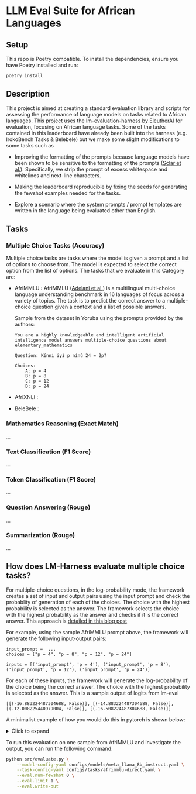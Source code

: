 # LLM Eval Suite for African Languages

## Setup

This repo is Poetry compatible. To install the dependencies, ensure you have Poetry installed and run:

```bash
poetry install
```

## Description

This project is aimed at creating a standard evaluation library and scripts for assessing the performance of language models on tasks related to African languages. This project uses the [lm-evaluation-harness by EleutherAI](https://github.com/EleutherAI/lm-evaluation-harness) for evaluation, focusing on African language tasks. Some of the tasks contained in this leaderboard have already been built into the harness (e.g. IrokoBench Tasks & Belebele) but we make some slight modifications to some tasks such as 

- Improving the formatting of the prompts because language models have been shown to be sensitive to the formatting of the prompts ([Sclar et al.](https://arxiv.org/pdf/2310.11324)). Specifically, we strip the prompt of excess whitespace and whitelines and next-line characters.

- Making the leaderboard reproducible by fixing the seeds for generating the fewshot examples needed for the tasks.

- Explore a scenario where the system prompts / prompt templates are written in the language being evaluated other than English.

## Tasks

### Multiple Choice Tasks (Accuracy)

Multiple choice tasks are tasks where the model is given a prompt and a list of options to choose from. The model is expected to select the correct option from the list of options. The tasks that we evaluate in this Category are:

- AfriMMLU : AfriMMLU ([Adelani et al.](https://arxiv.org/pdf/2406.03368)) is a multilingual multi-choice language understanding benchmark in 16 languages of focus across a variety of topics. The task is to predict the correct answer to a multiple-choice question given a context and a list of possible answers.

    Sample from the dataset in Yoruba using the prompts provided by the authors:
    ```
    You are a highly knowledgeable and intelligent artificial intelligence model answers multiple-choice questions about elementary_mathematics

    Question: Kínni iyì p nínú 24 = 2p?

    Choices:
        A: p = 4
        B: p = 8
        C: p = 12
        D: p = 24
    ```


- AfriXNLI : 
- BeleBele :

### Mathematics Reasoning (Exact Match)

...

### Text Classification (F1 Score)

...

### Token Classification (F1 Score)

...

### Question Answering (Rouge)

...

### Summarization (Rouge)

...

## How does LM-Harness evaluate multiple choice tasks?

For multiple-choice questions, in the log-probability mode, the framework creates a set of input and output pairs using the input prompt and check the probablity of generation of each of the choices. The choice with the highest probability is selected as the answer. The framework selects the choice with the highest probability as the answer and checks if it is the correct answer. This approach is [detailed in this blog post](https://blog.eleuther.ai/multiple-choice-normalization/)

For example, using the sample AfriMMLU prompt above, the framework will generate the following input-output pairs:

```
input_prompt =  ...
choices = ["p = 4", "p = 8", "p = 12", "p = 24"]

inputs = [('input_prompt', 'p = 4'), ('input_prompt', 'p = 8'), ('input_prompt', 'p = 12'), ('input_prompt', 'p = 24')]
```

For each of these inputs, the framework will generate the log-probability of the choice being the correct answer. The choice with the highest probability is selected as the answer. This is a sample output of logits from lm-eval

```
[[(-16.883224487304688, False)], [(-14.883224487304688, False)], [(-12.008225440979004, False)], [(-16.508224487304688, False)]]
```

A minimalist example of how you would do this in pytorch is shown below:

<details>
<summary>Click to expand</summary>

```python
import torch
from transformers import  AutoModelForCausalLM, AutoTokenizer

model_name = "meta-llama/Meta-Llama-3-8B-Instruct"
tokenizer = AutoTokenizer.from_pretrained(model_name)
model = AutoModelForCausalLM.from_pretrained(model_name)

prompt = "'You are a highly knowledgeable and intelligent artificial intelligence\nmodel answers multiple-choice questions about elementary_mathematics\n\nQuestion: Kínni iyì p nínú 24 = 2p?\n\nChoices:\n        A: p = 4\n        B: p = 8\n        C: p = 12\n        D: p = 24\n\nAnswer:  "
choices = ["p = 4", "p = 8", "p = 12", "p = 24"]

## Encode the input prompt and choices
input_tokens = tokenizer.encode(prompt, return_tensors="pt")
choice_tokens = [tokenizer.encode(choice, return_tensors="pt") for choice in choices]

## Generate the logits for each choice
choice_probablities = {}

for i, choice in enumerate(choice_tokens):

    current_input_tokens = input_tokens.clone()
    curr_choice_prob = 1.0
    for token in choice[0]:
        
        # run the prompt through the model
        with torch.no_grad():
            outputs = model(current_input_tokens)
        
        # get the logits for the last token and the probability of the token
        last_token_logits = outputs.logits[0, -1, :]
        token_prob = torch.nn.functional.softmax(last_token_logits, dim=0)[token].item()
        curr_choice_prob*= token_prob

        # update the input tokens
        current_input_tokens = torch.cat([current_input_tokens, torch.tensor([token]).unsqueeze(0)], dim=1)
    
    # average the logits for the choice
    choice_probablities[choices[i]] = curr_choice_prob


# Print probabilities and select the highest
print("Probabilities for each choice:")
for choice, prob in choice_probablities.items():
    print(f"{choice}: {prob:.20f}")

# Select the choice with the highest probability
best_choice = max(choice_probablities, key=choice_probablities.get)
print(f"\nThe choice with the highest probability is: {best_choice}")
```
```
Probabilities for each choice:
p = 4: 0.00000000000000176193
p = 8: 0.00000000000001162337
p = 12: 0.00000000000031213047
p = 24: 0.00000000000000706066

The choice with the highest probability is: p = 12
```
</details>

To run this evaluation on one sample from AfriMMLU and investigate the output, you can run the following command:

```bash
python src/evaluate.py \
    --model-config-yaml configs/models/meta_llama_8b_instruct.yaml \
    --task-config-yaml configs/tasks/afrimmlu-direct.yaml \
    --eval.num-fewshot 0 \
    --eval.limit 1 \
    --eval.write-out
```
